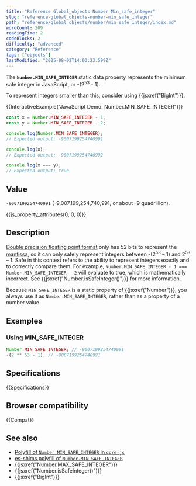 ```yaml
---
title: "Reference Global_objects Number Min_safe_integer"
slug: "reference-global_objects-number-min_safe_integer"
path: "reference/global_objects/number/min_safe_integer/index.md"
wordCount: 209
readingTime: 2
codeBlocks: 2
difficulty: "advanced"
category: "Reference"
tags: ["objects"]
lastModified: "2025-08-02T14:03:23.599Z"
---
```



The **`Number.MIN_SAFE_INTEGER`** static data property represents the minimum safe integer in JavaScript, or -(2<sup>53</sup> - 1).

To represent integers smaller than this, consider using {{jsxref("BigInt")}}.

{{InteractiveExample("JavaScript Demo: Number.MIN_SAFE_INTEGER")}}

```js interactive-example
const x = Number.MIN_SAFE_INTEGER - 1;
const y = Number.MIN_SAFE_INTEGER - 2;

console.log(Number.MIN_SAFE_INTEGER);
// Expected output: -9007199254740991

console.log(x);
// Expected output: -9007199254740992

console.log(x === y);
// Expected output: true
```

## Value

`-9007199254740991` (-9,007,199,254,740,991, or about -9 quadrillion).

{{js_property_attributes(0, 0, 0)}}

## Description

[Double precision floating point format](https://en.wikipedia.org/wiki/Double_precision_floating-point_format) only has 52 bits to represent the [mantissa](/en-US/docs/Web/JavaScript/Reference/Global_Objects/Number#number_encoding), so it can only safely represent integers between -(2<sup>53</sup> – 1) and 2<sup>53</sup> – 1. Safe in this context refers to the ability to represent integers exactly and to correctly compare them. For example, `Number.MIN_SAFE_INTEGER - 1 === Number.MIN_SAFE_INTEGER - 2` will evaluate to true, which is mathematically incorrect. See {{jsxref("Number.isSafeInteger()")}} for more information.

Because `MIN_SAFE_INTEGER` is a static property of {{jsxref("Number")}}, you always use it as `Number.MIN_SAFE_INTEGER`, rather than as a property of a number value.

## Examples

### Using MIN_SAFE_INTEGER

```js
Number.MIN_SAFE_INTEGER; // -9007199254740991
-(2 ** 53 - 1); // -9007199254740991
```

## Specifications

{{Specifications}}

## Browser compatibility

{{Compat}}

## See also

- [Polyfill of `Number.MIN_SAFE_INTEGER` in `core-js`](https://github.com/zloirock/core-js#ecmascript-number)
- [es-shims polyfill of `Number.MIN_SAFE_INTEGER`](https://www.npmjs.com/package/es-constants)
- {{jsxref("Number.MAX_SAFE_INTEGER")}}
- {{jsxref("Number.isSafeInteger()")}}
- {{jsxref("BigInt")}}
